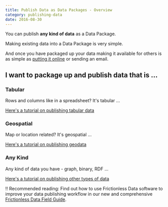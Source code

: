```yaml
---
title: Publish Data as Data Packages - Overview
category: publishing-data
date: 2016-08-30
---
```


You can publish **any kind of data** as a Data Package.

Making existing data into a Data Package is very simple.

And once you have packaged up your data making it available for others is as
simple as [putting it online][online] or sending an email.

[online]: /docs/publish-online/

## I want to package up and publish data that is &hellip;

### Tabular

Rows and columns like in a spreadsheet? It's tabular &hellip;

[Here's a tutorial on publishing tabular data](/docs/publish-tabular)

### Geospatial

Map or location related? It's geospatial &hellip;

[Here's a tutorial on publishing geodata](/docs/publish-geo)

### Any Kind

Any kind of data you have - graph, binary, RDF &hellip;

[Here's a tutorial on publishing other types of data](/docs/publish-any)

!! Recommended reading: Find out how to use Frictionless Data software to improve your data publishing workflow in our new and comprehensive [Frictionless Data Field Guide][field-guide].

[field-guide]: /field-guide
